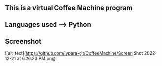 ## This is a virtual Coffee Machine program

## Languages used --> Python

## Screenshot
![alt_text](https://github.com/jypara-git/CoffeeMachine/Screen Shot 2022-12-21 at 6.26.23 PM.png)
